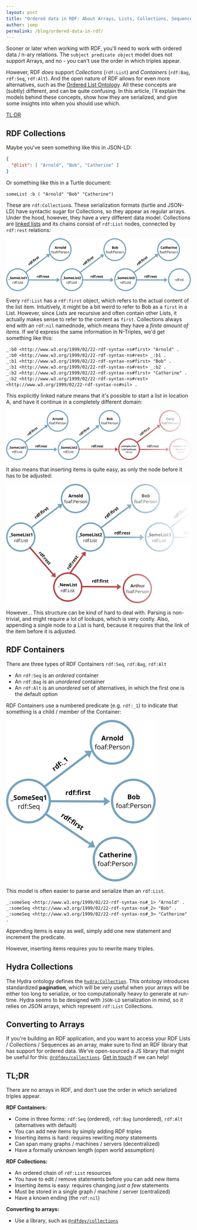 ```yaml
---
layout: post
title: "Ordered data in RDF: About Arrays, Lists, Collections, Sequences and Bags"
author: joep
permalink: /blog/ordered-data-in-rdf/
---
```


Sooner or later when working with RDF, you'll need to work with ordered data / n-ary relations.
The `subject predicate object` model does not support Arrays, and no - you can't use the order in which triples appear.

However, RDF _does_ support _Collections_ (`rdf:List`) and _Containers_ (`rdf:Bag`, `rdf:Seq`, `rdf:Alt`).
And the open nature of RDF allows for even more alternatives, such as the [Ordered List Ontology](http://smiy.sourceforge.net/olo/spec/orderedlistontology.html).
All these concepts are (subtly) different, and can be quite confusing.
In this article, I'll explain the models behind these concepts, show how they are serialized, and give some insights into when you should use which.

[TL;DR](#tldr)

## RDF Collections

Maybe you've seen something like this in JSON-LD:

```json
{
  "@list": [ "Arnold", "Bob", "Catherine" ]
}
```

Or something like this in a Turtle document:

```turtle
someList :b ( "Arnold" "Bob" "Catherine")
```

These are `rdf:Collection`s.
These serialization formats (turtle and JSON-LD) have syntactic sugar for Collections, so they appear as regular arrays.
Under the hood, however, they have a very different data model.
Collections are [linked lists](https://en.wikipedia.org/wiki/Linked_list) and its chains consist of `rdf:List` nodes, connected by `rdf:rest` relations:

![RDF:List](/img/posts/ordered/rdflist_basic.png)

Every `rdf:List` has a `rdf:first` object, which refers to the actual content of the list item.
Intuitively, it might be a bit weird to refer to Bob as a `first` in a List.
However, since Lists are recursive and often contain other Lists, it actually makes sense to refer to the content as `first`.
Collections always end with an `rdf:nil` namednode, which means they have a _finite amount of items_.
If we'd express the same information in N-Triples, we'd get something like this:

```ntriples
_:b0 <http://www.w3.org/1999/02/22-rdf-syntax-ns#first> "Arnold" .
_:b0 <http://www.w3.org/1999/02/22-rdf-syntax-ns#rest> _:b1 .
_:b1 <http://www.w3.org/1999/02/22-rdf-syntax-ns#first> "Bob" .
_:b1 <http://www.w3.org/1999/02/22-rdf-syntax-ns#rest> _:b2 .
_:b2 <http://www.w3.org/1999/02/22-rdf-syntax-ns#first> "Catherine" .
_:b2 <http://www.w3.org/1999/02/22-rdf-syntax-ns#rest> <http://www.w3.org/1999/02/22-rdf-syntax-ns#nil> .
```

This explicitly linked nature means that it's possible to start a list in location A, and have it continue in a completely different domain:

![RDF:List](/img/posts/ordered/rdflist_external.png)

It also means that inserting items is quite easy, as only the node before it has to be adjusted:

![RDF:List](/img/posts/ordered/rdflist_insert.png)

However... This structure can be kind of hard to deal with.
Parsing is non-trivial, and might require a lot of lookups, which is very costly.
Also, appending a single node to a List is hard, because it requires that the link of the item before it is adjusted.

## RDF Containers

There are three types of RDF Containers `rdf:Seq`, `rdf:Bag`, `rdf:Alt`

- An `rdf:Seq` is an _ordered_ container
- An `rdf:Bag` is an _unordered_ container
- An `rdf:Alt` is an _unordered_ set of alternatives, in which the first one is the default option

RDF Containers use a numbered predicate (e.g. `rdf:_1`) to indicate that something is a child / member of the Container:

![RDF:Seq](/img/posts/ordered/rdfseq.png)

This model is often easier to parse and serialize than an `rdf:List`.

```ntriples
_:someSeq <http://www.w3.org/1999/02/22-rdf-syntax-ns#_1> "Arnold" .
_:someSeq <http://www.w3.org/1999/02/22-rdf-syntax-ns#_2> "Bob" .
_:someSeq <http://www.w3.org/1999/02/22-rdf-syntax-ns#_3> "Catherine" .
```

Appending items is easy as well, simply add one new statement and increment the predicate.

However, inserting items requires you to rewrite many triples.

## Hydra Collections

The Hydra ontology defines the [`hydra:Collection`](https://www.hydra-cg.com/spec/latest/core/#collections).
This ontology introduces standardized **pagination**, which will be very useful when your arrays will be either too long to serialize, or too computationally heavy to generate at run-time.
Hydra seems to be designed with `JSON-LD` serialization in mind, so it relies on JSON arrays, which represent `rdf:List` Collections.

## Converting to Arrays

If you're building an RDF application, and you want to access your RDF Lists / Collections / Sequences as an array, make sure to find an RDF library that has support for ordered data.
We've open-sourced a JS library that might be useful for this: [`@rdfdev/collections`](https://js.rdf.dev/modules/_rdfdev_collections).
[Get in touch](mailto:joep@ontola.io) if we can help!

## TL;DR

There are no arrays in RDF, and don't use the order in which serialized triples appear.

**RDF Containers:**
- Come in three forms: `rdf:Seq` (ordered), `rdf:Bag` (unordered), `rdf:Alt` (alternatives with default)
- You can add new items by simply adding RDF triples
- Inserting items is hard: requires rewriting *many* statements
- Can span many graphs / machines / servers (decentralized)
- Have a formally unknown length (open world assumption)

**RDF Collections:**
- An ordered chain of `rdf:List` resources
- You have to edit / remove statements before you can add new items
- Inserting items is easy: requires changing *just a few* statements
- Must be stored in a single graph / machine / server (centralized)
- Have a known ending (the `rdf:nil`)

**Converting to arrays:**
- Use a library, such as [`@rdfdev/collections`](https://js.rdf.dev/modules/_rdfdev_collections)
